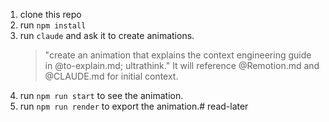 1. clone this repo
2. run `npm install`
3. run `claude` and ask it to create animations.
   > "create an animation that explains the context engineering guide in @to-explain.md; ultrathink."
   It will reference @Remotion.md and @CLAUDE.md for initial context.
4. run `npm run start` to see the animation.
5. run `npm run render` to export the animation.# read-later
